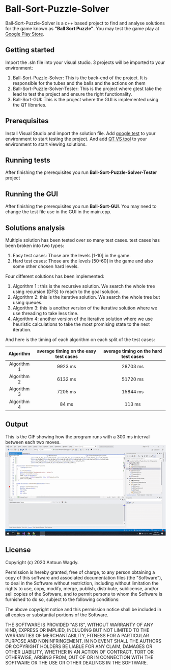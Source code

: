 # Ball-Sort-Puzzle-Solver

Ball-Sort-Puzzle-Solver is a c++ based project to find and analyse solutions for the game known as **"Ball Sort Puzzle"**. You may test the game play at [Google Play Store]([https://play.google.com/store/apps/details?id=com.GMA.Ball.Sort.Puzzle](https://play.google.com/store/apps/details?id=com.GMA.Ball.Sort.Puzzle)).

## Getting started
Import the .sln file into your visual studio. 3 projects will be imported to your environment:

 1. Ball-Sort-Puzzle-Solver: This is the back-end of the project. It is responsible for the tubes and the balls and the actions on them
 2. Ball-Sort-Puzzle-Solver-Tester: This is the project where gtest take the lead to test the project and ensure the right functionality.
 3. Ball-Sort-GUI: This is the project where the GUI is implemented using the QT libraries.


## Prerequisites
Install Visual Studio and import the solution file. Add [google test]([[https://docs.microsoft.com/en-us/visualstudio/test/how-to-use-google-test-for-cpp?view=vs-2019](https://docs.microsoft.com/en-us/visualstudio/test/how-to-use-google-test-for-cpp?view=vs-2019)]) to your environment to start testing the project. And add [QT VS tool]([[https://medium.com/@paryleevatou/how-to-setting-qt-gui-using-c-with-visual-studio-2017-dbb50406f99](https://medium.com/@paryleevatou/how-to-setting-qt-gui-using-c-with-visual-studio-2017-dbb50406f99)]) to your environment to start viewing solutions.

## Running tests
After finishing the prerequisites you run **Ball-Sort-Puzzle-Solver-Tester** project 

## Running the GUI
After finishing the prerequisites you run **Ball-Sort-GUI**. You may need to change the test file use in the GUI in the main.cpp. 

## Solutions analysis
Multiple solution has been tested over so many test cases. test cases has been broken into two types:
 1. Easy test cases: Those are the levels [1-10] in the game.
 2. Hard test cases: Those are the levels [50-60] in the game and also some other chosen hard levels.
 
Four different solutions has been implemented: <br>
 1. Algorithm 1 : this is the recursive solution. We search the whole tree using recursion (DFS) to reach to the goal solution.<br>
 2. Algorithm 2: this is the iterative solution.  We search the whole tree but using queues.<br>
 3. Algorithm 3: this is another version of the iterative solution where we use threading to take less time.<br>
 4. Algorithm 4: another version of the iterative solution where we use heuristic calculations to take the most promising state to the next iteration.<br>

And here is the timing of each algorithm on each split of the test cases:

|  Algorithm  | average timing on the easy test cases | average timing on the hard test cases |
|:-----------:|:-------------------------------------:|:-------------------------------------:|
| Algorithm 1 |                9923 ms                |                28703 ms               |
| Algorithm 2 |                6132 ms                |                51720 ms               |
| Algorithm 3 |                7205 ms                |                15844 ms               |
| Algorithm 4 |                 84 ms                 |                 113 ms                |
  
  ## Output
  This is the GIF showing how the program runs with a 300 ms interval between each two moves.
![GIF to show the program running](https://github.com/AntounWagdy/Ball-Sort-Puzzle-Solver/blob/master/demo.gif)
## License
Copyright (c) 2020 Antoun Wagdy.

Permission is hereby granted, free of charge, to any person obtaining a copy of this software and associated documentation files (the "Software"), to deal in the Software without restriction, including without limitation the rights to use, copy, modify, merge, publish, distribute, sublicense, and/or sell copies of the Software, and to permit persons to whom the Software is furnished to do so, subject to the following conditions:

The above copyright notice and this permission notice shall be included in all copies or substantial portions of the Software.

THE SOFTWARE IS PROVIDED "AS IS", WITHOUT WARRANTY OF ANY KIND, EXPRESS OR IMPLIED, INCLUDING BUT NOT LIMITED TO THE WARRANTIES OF MERCHANTABILITY, FITNESS FOR A PARTICULAR PURPOSE AND NONINFRINGEMENT. IN NO EVENT SHALL THE AUTHORS OR COPYRIGHT HOLDERS BE LIABLE FOR ANY CLAIM, DAMAGES OR OTHER LIABILITY, WHETHER IN AN ACTION OF CONTRACT, TORT OR OTHERWISE, ARISING FROM, OUT OF OR IN CONNECTION WITH THE SOFTWARE OR THE USE OR OTHER DEALINGS IN THE SOFTWARE.
